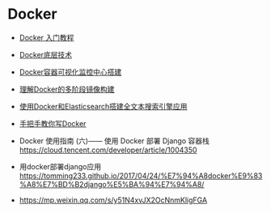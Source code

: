 # Docker

- [Docker 入门教程](https://mp.weixin.qq.com/s/S64K5cIONsJ6MwptBaMcfg)

- [Docker底层技术](https://www.jianshu.com/p/7a1ce51a0eba)
- [Docker容器可视化监控中心搭建](https://www.jianshu.com/p/9e47ffaf5e31)
- [理解Docker的多阶段镜像构建](https://tonybai.com/2017/11/11/multi-stage-image-build-in-docker/)
- [使用Docker和Elasticsearch搭建全文本搜索引擎应用](https://juejin.im/entry/5a8ccac36fb9a0636324224d)
- [手把手教你写Docker](https://mp.weixin.qq.com/s?__biz=MzIxMjAzMDA1MQ==&mid=2648946038&idx=1&sn=a020e98c8dcc3ab69af02db3b5312ba4&chksm=8f5b527ab82cdb6c381276bafe504b56be4e91fb9aa9a0729c34fdbb79e12d4ce52ecf45ae7f#rd)

- Docker 使用指南 (六)—— 使用 Docker 部署 Django 容器栈 https://cloud.tencent.com/developer/article/1004350
- 用docker部署django应用 https://tomming233.github.io/2017/04/24/%E7%94%A8docker%E9%83%A8%E7%BD%B2django%E5%BA%94%E7%94%A8/

- https://mp.weixin.qq.com/s/y51N4xvJX2OcNnmKligFGA
